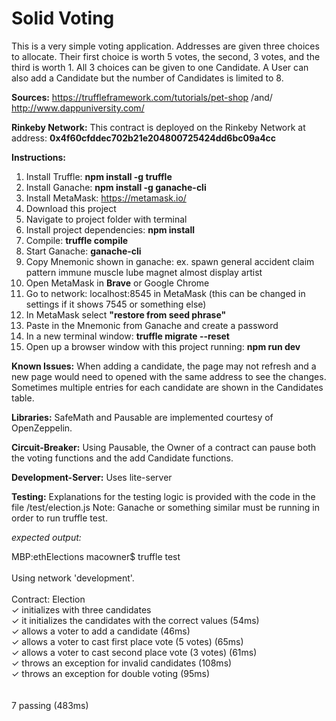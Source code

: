 # Solid Voting

This is a very simple voting application. Addresses are given three choices to allocate. Their first choice is worth 5 votes, the second, 3 votes, and the third is worth 1. All 3 choices can be given to one Candidate. A User can also add a Candidate but the number of Candidates is limited to 8.

__Sources:__ https://truffleframework.com/tutorials/pet-shop /and/ http://www.dappuniversity.com/

__Rinkeby Network:__ This contract is deployed on the Rinkeby Network at address: __0x4f60cfddec702b21e204800725424dd6bc09a4cc__


__Instructions:__ 

1. Install Truffle: __npm install -g truffle__
2. Install Ganache: __npm install -g ganache-cli__
3. Install MetaMask: https://metamask.io/
3. Download this project
4. Navigate to project folder with terminal
5. Install project dependencies: __npm install__
6. Compile: __truffle compile__
7. Start Ganache: __ganache-cli__
8. Copy Mnemonic shown in ganache: ex. spawn general accident claim pattern immune muscle lube magnet almost display artist
9. Open MetaMask in __Brave__ or Google Chrome
10. Go to network: localhost:8545 in MetaMask (this can be changed in settings if it shows 7545 or something else)
11. In MetaMask select __"restore from seed phrase"__ 
12. Paste in the Mnemonic from Ganache and create a password
13. In a new terminal window: __truffle migrate --reset__
14. Open up a browser window with this project running: __npm run dev__


__Known Issues:__ When adding a candidate, the page may not refresh and a new page would need to opened with the same address to see the changes. Sometimes multiple entries for each candidate are shown in the Candidates table.

__Libraries:__ SafeMath and Pausable are implemented courtesy of OpenZeppelin.

__Circuit-Breaker:__ Using Pausable, the Owner of a contract can pause both the voting functions and the add Candidate functions.

__Development-Server:__ Uses lite-server

__Testing:__ Explanations for the testing logic is provided with the code in the file /test/election.js Note: Ganache or something similar must be running in order to run truffle test.

*expected output:* <br />

MBP:ethElections macowner$ truffle test <br />
<br />
Using network 'development'. <br />
<br />
  Contract: Election <br />
    ✓ initializes with three candidates <br />
    ✓ it initializes the candidates with the correct values (54ms) <br />
    ✓ allows a voter to add a candidate (46ms) <br />
    ✓ allows a voter to cast first place vote (5 votes) (65ms) <br />
    ✓ allows a voter to cast second place vote (3 votes) (61ms) <br />
    ✓ throws an exception for invalid candidates (108ms) <br />
    ✓ throws an exception for double voting (95ms) <br />
<br />
<br />
  7 passing (483ms)<br />



